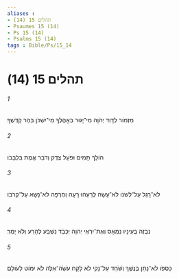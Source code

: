 ```yaml
---
aliases : 
- תהלים 15 (14)
- Psaumes 15 (14)
- Ps 15 (14)
- Psalms 15 (14)
tags : Bible/Ps/15_14
---
```


# תהלים 15 (14)

###### 1
מִזְמֹור לְדָוִד יְהֹוָה מִי־יָגוּר בְּאָהֳלֶךָ מִי־יִשְׁכֹּן בְּהַר קָדְשֶׁךָ׃
###### 2
הֹולֵךְ תָּמִים וּפֹעֵל צֶדֶק וְדֹבֵר אֱמֶת בִּלְבָבֹו׃
###### 3
לֹא־רָגַל עַל־לְשֹׁנֹו לֹא־עָשָׂה לְרֵעֵהוּ רָעָה וְחֶרְפָּה לֹא־נָשָׂא עַל־קְרֹבֹו׃
###### 4
נִבְזֶה בְּעֵינָיו נִמְאָס וְאֶת־יִרְאֵי יְהוָה יְכַבֵּד נִשְׁבַּע לְהָרַע וְלֹא יָמִר׃
###### 5
כַּסְפֹּו לֹא־נָתַן בְּנֶשֶׁךְ וְשֹׁחַד עַל־נָקִי לֹא לָקָח עֹשֵׂה־אֵלֶּה לֹא יִמֹּוט לְעֹולָם׃
